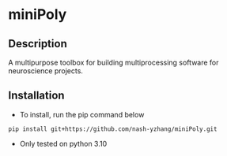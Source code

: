 # miniPoly
## Description
A multipurpose toolbox for building multiprocessing software for neuroscience projects.
## Installation
* To install, run the pip command below
```
pip install git+https://github.com/nash-yzhang/miniPoly.git
```
* Only tested on python 3.10
